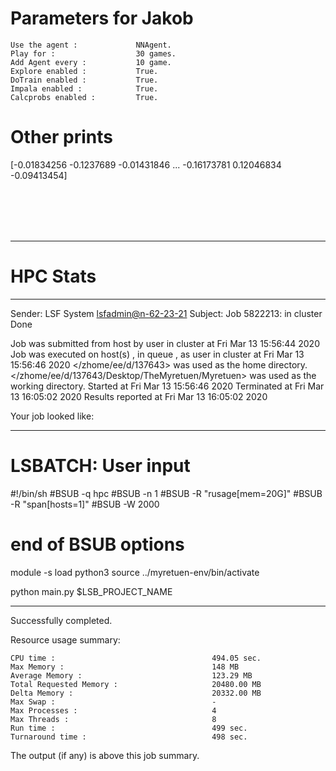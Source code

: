 # Parameters for Jakob

    Use the agent :             NNAgent.
    Play for :                  30 games.
    Add Agent every :           10 game.
    Explore enabled :           True.
    DoTrain enabled :           True.
    Impala enabled :            True.
    Calcprobs enabled :         True.

# Other prints

[-0.01834256 -0.1237689  -0.01431846 ... -0.16173781  0.12046834
 -0.09413454]

 <br /> 
 <br /> 
 <br /> 
 <br />

---------------------------------------------------------------------------------------------------------------------

# HPC Stats


------------------------------------------------------------
Sender: LSF System <lsfadmin@n-62-23-21>
Subject: Job 5822213: <NNAgent2Jakob> in cluster <dcc> Done

Job <NNAgent2Jakob> was submitted from host <n-62-30-7> by user <s183905> in cluster <dcc> at Fri Mar 13 15:56:44 2020
Job was executed on host(s) <n-62-23-21>, in queue <hpc>, as user <s183905> in cluster <dcc> at Fri Mar 13 15:56:46 2020
</zhome/ee/d/137643> was used as the home directory.
</zhome/ee/d/137643/Desktop/TheMyretuen/Myretuen> was used as the working directory.
Started at Fri Mar 13 15:56:46 2020
Terminated at Fri Mar 13 16:05:02 2020
Results reported at Fri Mar 13 16:05:02 2020

Your job looked like:

------------------------------------------------------------
# LSBATCH: User input
#!/bin/sh
#BSUB -q hpc
#BSUB -n 1
#BSUB -R "rusage[mem=20G]"
#BSUB -R "span[hosts=1]"
#BSUB -W 2000
# end of BSUB options

module -s load python3
source ../myretuen-env/bin/activate

python main.py $LSB_PROJECT_NAME


------------------------------------------------------------

Successfully completed.

Resource usage summary:

    CPU time :                                   494.05 sec.
    Max Memory :                                 148 MB
    Average Memory :                             123.29 MB
    Total Requested Memory :                     20480.00 MB
    Delta Memory :                               20332.00 MB
    Max Swap :                                   -
    Max Processes :                              4
    Max Threads :                                8
    Run time :                                   499 sec.
    Turnaround time :                            498 sec.

The output (if any) is above this job summary.

